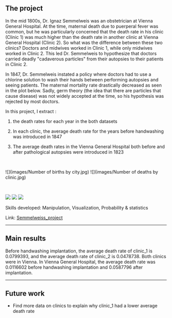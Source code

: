 ## The project

In the mid 1800s, Dr. Ignaz Semmelweis was an obstetrician at Vienna General Hospital. At the time, maternal death due to puerperal fever was common, but he was particularly concerned that the death rate in his clinic (Clinic 1) was much higher than the death rate in another clinic at Vienna General Hospital (Clinic 2). So what was the difference between these two clinics? Doctors and midwives worked in Clinic 1, while only midwives worked in Clinic 2. This led Dr. Semmelweis to hypothesize that doctors carried deadly "cadaverous particles" from their autopsies to their patients in Clinic 2.

In 1847, Dr. Semmelweis instated a policy where doctors had to use a chlorine solution to wash their hands between performing autopsies and seeing patients. The maternal mortality rate drastically decreased as seen in the plot below. Sadly, germ theory (the idea that there are particles that cause disease) was not widely accepted at the time, so his hypothesis was rejected by most doctors.

In this project, I extract : 

1.  the death rates for each year in the both datasets

2.  In each clinic, the average death rate for the years before handwashing was introduced in 1847

3.  The average death rates in the Vienna General Hospital both before and after pathological autopsies were introduced in 1823

<br>

![](images/Number of births by city.jpg) ![](images/Number of deaths by clinic.jpg) 

<br>

[![](https://img.shields.io/badge/R-white?logo=R&logoColor=%23276DC3)](#) [![](https://img.shields.io/badge/Tidyverse-white?logo=tidyverse&logoColor=%231A162D)](#) [![](https://img.shields.io/badge/Patchwork-white)](#) 

Skills developed: Manipulation, Visualization, Probability & statistics

Link: [Semmelweiss_project](https://github.com/petoulemonde/petoulemonde.github.io/tree/main/docs/Semmelweiss_project)

----

## Main results 

Before handwashing implantation, the average death rate of clinic_1 is 0.0799393, and the average death rate of clinic_2 is 0.0478738. Both clinics were in Vienna. In Vienna General Hospital, the average death rate was 0.0116602 before handwashing implantation and 0.0587796 after implantation. 

----

## Future work

- Find more data on clinics to explain why clinic_1 had a lower average death rate
 